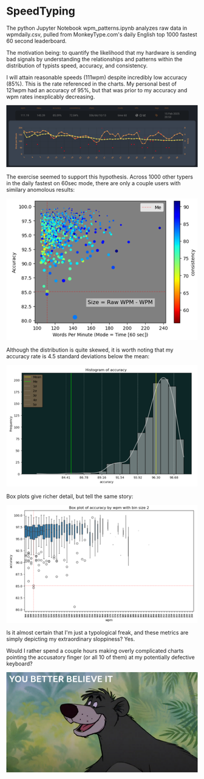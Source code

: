 # SpeedTyping

The python Jupyter Notebook wpm_patterns.ipynb analyzes raw data in wpmdaily.csv, pulled from MonkeyType.com's daily English top 1000 fastest 60 second leaderboard.  

The motivation being: to quantify the likelihood that my hardware is sending bad signals by understanding the relationships and patterns within the distribution of typists speed, accuracy, and consistency.

I will attain reasonable speeds (111wpm) despite incredibly low accuracy (85%).  This is the rate referenced in the charts.  My personal best of 121wpm had an accuracy of 95%, but that was prior to my accuracy and wpm rates inexplicably decreasing.

![alt text](https://github.com/conner-mcnicholas/SpeedTyping/blob/main/imgs/mystats.png?raw=true)

The exercise seemed to support this hypothesis.  Across 1000 other typers in the daily fastest on 60sec mode, there are only a couple users with similary anomolous results:

![alt text](https://github.com/conner-mcnicholas/SpeedTyping/blob/main/imgs/scatter.png?raw=true)

Although the distribution is quite skewed, it is worth noting that my accuracy rate is 4.5 standard deviations below the mean:

![alt text](https://github.com/conner-mcnicholas/SpeedTyping/blob/main/imgs/dist.png?raw=true)

Box plots give richer detail, but tell the same story:

![alt text](https://github.com/conner-mcnicholas/SpeedTyping/blob/main/imgs/boxes.png?raw=true)

Is it almost certain that I'm just a typological freak, and these metrics are simply depicting my extraordinary sloppiness?  Yes.  

Would I rather spend a couple hours making overly complicated charts pointing the accusatory finger (or all 10 of them) at my potentially defective keyboard?

![alt text](https://github.com/conner-mcnicholas/SpeedTyping/blob/main/imgs/believe.png?raw=true)
